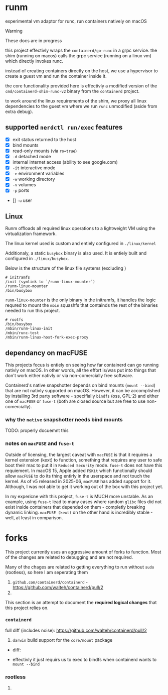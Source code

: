 # runm

experimental vm adaptor for runc, run containers natively on macOS

> [!WARNING]
> These docs are in progress

this project effectivly wraps the `containerd/go-runc` in a grpc service. the shim (running on macos) calls the grpc service (running on a linux vm) which directly invokes runc.

instead of creating containers directly on the host, we use a hypervisor to create a guest vm and run the container inside it.

the core functionality provided here is effectivly a modified version of the `cmd/containerd-shim-runc-v2` binary from the `containerd` project.

to work around the linux requirements of the shim, we proxy all linux dependencies to the guest vm where we run `runc` unmodified (aside from extra debug).

## supported `nerdctl run/exec` features

-   [x] exit status returned to the host
-   [x] bind mounts
-   [x] read-only mounts (via `ro=true`)
-   [x] `-d` detached mode
-   [x] internal internet access (ability to see google.com)
-   [x] `-it` interactive mode
-   [x] `-e` environment variables
-   [x] `-w` working directory
-   [x] `-v` volumes
-   [x] `-p` ports
-   [] `-u` user

## Linux

Runm offloads all required linux operations to a lightweight VM using the virtualization framework.

The linux kernel used is custom and entiely configured in `./linux/kernel`

Additionaly, a static `busybox` binary is also used. It is entiely built and configured in `./linux/busybox`.

Below is the structure of the linux file systems (excluding )

```
# initramfs
/init (symlink to `/runm-linux-mounter`)
/runm-linux-mounter
/bin/busybox
```

`runm-linux-mounter` is the only binary in the initramfs, it handles the logic requred to mount the `mbin` squashfs that containds the rest of the binaries needed to run this project.

```
# rootfs
/bin/busybox
/mbin/runm-linux-init
/mbin/runc-test
/mbin/runm-linux-host-fork-exec-proxy
```

## dependancy on macFUSE

This projects focus is entiely on seeing how far containerd can go running nativly on macOS. In other words, all the effort is/was put into things that don't work either nativly or via non-comercially free software.

Containerd's native snapshotter depends on bind mounts (`mount --bind`) that are not nativly supported on macOS. However, it can be accomplished by installing 3rd party software - specifially `bindfs` (oss, GPL-2) and either one of `macFUSE` or `fuse-t` (both are closed source but are free to use non-comercially).

### why the `native` snapshotter needs bind mounts

TODO: properly docuemnt this

### notes on `macFUSE` and `fuse-t`

Outside of licensing, the largest caveat with `macFUSE` is that it requires a kernel extension (kext) to function, something that requires any user to safe boot their mac to put it in `Reduced Security` mode. `fuse-t` does not have this requiement. In macOS 15, Apple added `FSKit` which functionally should allow `macFUSE` to do its thing entirly in the userspace and not touch the kernel. As of v5 released in 2025-06, `macFUSE` has added support for it. Although, I was not able to get it working out of the box with this project yet.

In my expericne with this project, `fuse-t` is MUCH more unstable. As an example, using `fuse-t` lead to many cases where random `glibc` files did not exist inside containers that depended on them - completly breaking dynamic linking. `macFUSE (kext)` on the other hand is incredibly stable - well, at least in comparison.

# forks

This project currently uses an aggressive amount of forks to function. Most of the changes are related to debugging and are not required.

Many of the chages are related to getting everything to run without `sudo` (rootless), so here I am seperating them

1. `github.com/containerd/containerd` - https://github.com/walteh/containerd/pull/2
2.

This section is an attempt to document the **required logical changes** that this project relies on.

### `containerd`

full diff (includes noise): https://github.com/walteh/containerd/pull/2

1. `darwin` build support for the `core/mount` package

-   diff:

-   effectivly it just requirs us to exec to bindfs when containerd wants to `mount --bind`

### rootless

1.
